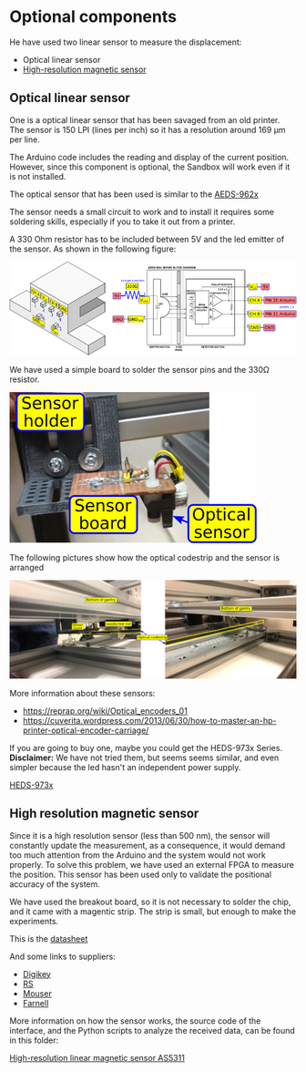 # Optional components

He have used two linear sensor to measure the displacement:

- Optical linear sensor
- [High-resolution magnetic sensor](#high-resolution-magnetic-sensor)

## Optical linear sensor

One is a optical linear sensor that has been savaged from an old printer. The sensor is 150 LPI (lines per inch) so it has a resolution around 169 μm per line.

The Arduino code includes the reading and display of the current position. However, since this component is optional, the Sandbox will work even if it is not installed.

The optical sensor that has been used is similar to the [AEDS-962x](./linear_optical_sensor/aeds-962x_150lpi.pdf)

The sensor needs a small circuit to work and to install it requires some soldering skills, especially if you to take it out from a printer.

A 330 Ohm resistor has to be included between 5V and the led emitter of the sensor. As shown in the following figure:

![Sensor connexion](./linear_optical_sensor/optical_sensor_sch_connex.png)

We have used a simple board to solder the sensor pins and the 330Ω resistor.

![Sensor board](./linear_optical_sensor/sensor_board.png)

The following pictures show how the optical codestrip and the sensor is arranged

![Optical sensor arrangement](./linear_optical_sensor/optical_sensor_pictures.png)


More information about these sensors:

- https://reprap.org/wiki/Optical_encoders_01
- https://cuverita.wordpress.com/2013/06/30/how-to-master-an-hp-printer-optical-encoder-carriage/


If you are going to buy one, maybe you could get the HEDS-973x Series. **Disclaimer:** We have not tried them, but seems seems similar, and even simpler because the led hasn't an independent power supply.

[HEDS-973x](./linear_optical_sensor/heds_973x.pdf)





## High resolution magnetic sensor

Since it is a high resolution sensor (less than 500 nm), the sensor will constantly update the measurement, as a consequence, it would demand too much attention from the Arduino and the system would not work properly. 
To solve this problem, we have used an external FPGA to measure the position. This sensor has been used only to validate the positional accuracy of the system.

We have used the breakout board, so it is not necessary to solder the chip, and it came with a magentic strip. The strip is small, but enough to make the experiments.

This is the [datasheet](./as5311_magn_sens/as5311_board.pdf)

And some links to suppliers:

- [Digikey](https://www.digikey.es/en/products/detail/ams-osram/AS5311-TS-EK-AB/3828353)
- [RS](https://es.rs-online.com/web/p/kits-de-desarrollo-de-sensores/2329691)
- [Mouser](https://eu.mouser.com/ProductDetail/ams-OSRAM/AS5311-TS_EK_AB?qs=Rt6VE0PE%2FOfQFCqoE7AuPw%3D%3D)
- [Farnell](https://es.farnell.com/ams-osram-group/as5311-ts-ek-ab/kit-placa-adapt-sensor-de-posici/dp/3976997?st=as5311)

More information on how the sensor works, the source code of the interface, and the Python scripts to analyze the received data, can be found in this folder:

[High-resolution linear magnetic sensor AS5311](./as5311_magn_sens/.)

